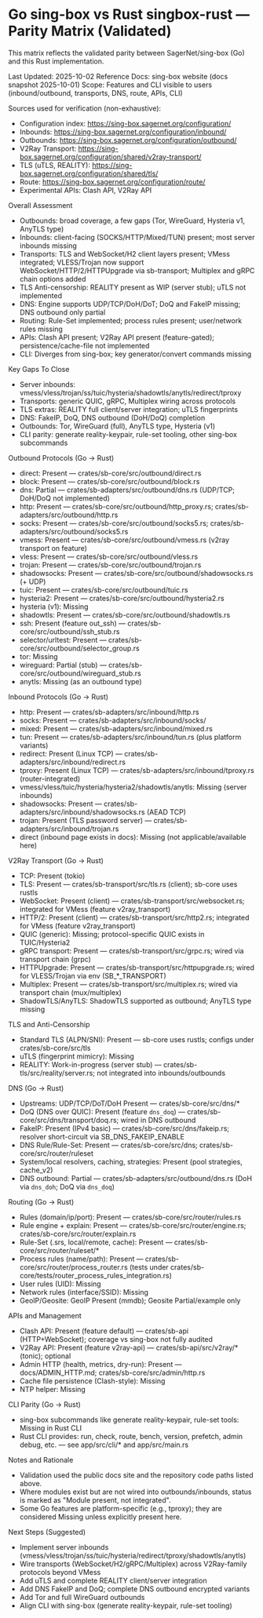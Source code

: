 # Go sing-box vs Rust singbox-rust — Parity Matrix (Validated)

This matrix reflects the validated parity between SagerNet/sing-box (Go) and this Rust implementation.

Last Updated: 2025-10-02
Reference Docs: sing-box website (docs snapshot 2025-10-01)
Scope: Features and CLI visible to users (inbound/outbound, transports, DNS, route, APIs, CLI)

Sources used for verification (non-exhaustive):
- Configuration index: https://sing-box.sagernet.org/configuration/
- Inbounds: https://sing-box.sagernet.org/configuration/inbound/
- Outbounds: https://sing-box.sagernet.org/configuration/outbound/
- V2Ray Transport: https://sing-box.sagernet.org/configuration/shared/v2ray-transport/
- TLS (uTLS, REALITY): https://sing-box.sagernet.org/configuration/shared/tls/
- Route: https://sing-box.sagernet.org/configuration/route/
- Experimental APIs: Clash API, V2Ray API

Overall Assessment
- Outbounds: broad coverage, a few gaps (Tor, WireGuard, Hysteria v1, AnyTLS type)
- Inbounds: client-facing (SOCKS/HTTP/Mixed/TUN) present; most server inbounds missing
- Transports: TLS and WebSocket/H2 client layers present; VMess integrated; VLESS/Trojan now support WebSocket/HTTP/2/HTTPUpgrade via sb-transport; Multiplex and gRPC chain options added
- TLS Anti-censorship: REALITY present as WIP (server stub); uTLS not implemented
- DNS: Engine supports UDP/TCP/DoH/DoT; DoQ and FakeIP missing; DNS outbound only partial
- Routing: Rule-Set implemented; process rules present; user/network rules missing
- APIs: Clash API present; V2Ray API present (feature-gated); persistence/cache-file not implemented
- CLI: Diverges from sing-box; key generator/convert commands missing

Key Gaps To Close
- Server inbounds: vmess/vless/trojan/ss/tuic/hysteria/shadowtls/anytls/redirect/tproxy
- Transports: generic QUIC, gRPC, Multiplex wiring across protocols
- TLS extras: REALITY full client/server integration; uTLS fingerprints
- DNS: FakeIP, DoQ, DNS outbound (DoH/DoQ) completion
- Outbounds: Tor, WireGuard (full), AnyTLS type, Hysteria (v1)
- CLI parity: generate reality-keypair, rule-set tooling, other sing-box subcommands

Outbound Protocols (Go → Rust)
- direct: Present — crates/sb-core/src/outbound/direct.rs
- block: Present — crates/sb-core/src/outbound/block.rs
- dns: Partial — crates/sb-adapters/src/outbound/dns.rs (UDP/TCP; DoH/DoQ not implemented)
- http: Present — crates/sb-core/src/outbound/http_proxy.rs; crates/sb-adapters/src/outbound/http.rs
- socks: Present — crates/sb-core/src/outbound/socks5.rs; crates/sb-adapters/src/outbound/socks5.rs
- vmess: Present — crates/sb-core/src/outbound/vmess.rs (v2ray transport on feature)
- vless: Present — crates/sb-core/src/outbound/vless.rs
- trojan: Present — crates/sb-core/src/outbound/trojan.rs
- shadowsocks: Present — crates/sb-core/src/outbound/shadowsocks.rs (+ UDP)
- tuic: Present — crates/sb-core/src/outbound/tuic.rs
- hysteria2: Present — crates/sb-core/src/outbound/hysteria2.rs
- hysteria (v1): Missing
- shadowtls: Present — crates/sb-core/src/outbound/shadowtls.rs
- ssh: Present (feature out_ssh) — crates/sb-core/src/outbound/ssh_stub.rs
- selector/urltest: Present — crates/sb-core/src/outbound/selector_group.rs
- tor: Missing
- wireguard: Partial (stub) — crates/sb-core/src/outbound/wireguard_stub.rs
- anytls: Missing (as an outbound type)

Inbound Protocols (Go → Rust)
- http: Present — crates/sb-adapters/src/inbound/http.rs
- socks: Present — crates/sb-adapters/src/inbound/socks/
- mixed: Present — crates/sb-adapters/src/inbound/mixed.rs
- tun: Present — crates/sb-adapters/src/inbound/tun.rs (plus platform variants)
- redirect: Present (Linux TCP) — crates/sb-adapters/src/inbound/redirect.rs
- tproxy: Present (Linux TCP) — crates/sb-adapters/src/inbound/tproxy.rs (router-integrated)
- vmess/vless/tuic/hysteria/hysteria2/shadowtls/anytls: Missing (server inbounds)
- shadowsocks: Present — crates/sb-adapters/src/inbound/shadowsocks.rs (AEAD TCP)
- trojan: Present (TLS password server) — crates/sb-adapters/src/inbound/trojan.rs
- direct (inbound page exists in docs): Missing (not applicable/available here)

V2Ray Transport (Go → Rust)
- TCP: Present (tokio)
- TLS: Present — crates/sb-transport/src/tls.rs (client); sb-core uses rustls
- WebSocket: Present (client) — crates/sb-transport/src/websocket.rs; integrated for VMess (feature v2ray_transport)
- HTTP/2: Present (client) — crates/sb-transport/src/http2.rs; integrated for VMess (feature v2ray_transport)
- QUIC (generic): Missing; protocol-specific QUIC exists in TUIC/Hysteria2
- gRPC transport: Present — crates/sb-transport/src/grpc.rs; wired via transport chain (grpc)
- HTTPUpgrade: Present — crates/sb-transport/src/httpupgrade.rs; wired for VLESS/Trojan via env (SB_*_TRANSPORT)
- Multiplex: Present — crates/sb-transport/src/multiplex.rs; wired via transport chain (mux/multiplex)
- ShadowTLS/AnyTLS: ShadowTLS supported as outbound; AnyTLS type missing

TLS and Anti-Censorship
- Standard TLS (ALPN/SNI): Present — sb-core uses rustls; configs under crates/sb-core/src/tls
- uTLS (fingerprint mimicry): Missing
- REALITY: Work-in-progress (server stub) — crates/sb-tls/src/reality/server.rs; not integrated into inbounds/outbounds

DNS (Go → Rust)
- Upstreams: UDP/TCP/DoT/DoH Present — crates/sb-core/src/dns/*
- DoQ (DNS over QUIC): Present (feature `dns_doq`) — crates/sb-core/src/dns/transport/doq.rs; wired in DNS outbound
- FakeIP: Present (IPv4 basic) — crates/sb-core/src/dns/fakeip.rs; resolver short-circuit via SB_DNS_FAKEIP_ENABLE
- DNS Rule/Rule-Set: Present — crates/sb-core/src/dns; crates/sb-core/src/router/ruleset
- System/local resolvers, caching, strategies: Present (pool strategies, cache_v2)
- DNS outbound: Partial — crates/sb-adapters/src/outbound/dns.rs (DoH via `dns_doh`; DoQ via `dns_doq`)

Routing (Go → Rust)
- Rules (domain/ip/port): Present — crates/sb-core/src/router/rules.rs
- Rule engine + explain: Present — crates/sb-core/src/router/engine.rs; crates/sb-core/src/router/explain.rs
- Rule-Set (.srs, local/remote, cache): Present — crates/sb-core/src/router/ruleset/*
- Process rules (name/path): Present — crates/sb-core/src/router/process_router.rs (tests under crates/sb-core/tests/router_process_rules_integration.rs)
- User rules (UID): Missing
- Network rules (interface/SSID): Missing
- GeoIP/Geosite: GeoIP Present (mmdb); Geosite Partial/example only

APIs and Management
- Clash API: Present (feature default) — crates/sb-api (HTTP+WebSocket); coverage vs sing-box not fully audited
- V2Ray API: Present (feature v2ray-api) — crates/sb-api/src/v2ray/* (tonic); optional
- Admin HTTP (health, metrics, dry-run): Present — docs/ADMIN_HTTP.md; crates/sb-core/src/admin/http.rs
- Cache file persistence (Clash-style): Missing
- NTP helper: Missing

CLI Parity (Go → Rust)
- sing-box subcommands like generate reality-keypair, rule-set tools: Missing in Rust CLI
- Rust CLI provides: run, check, route, bench, version, prefetch, admin debug, etc. — see app/src/cli/* and app/src/main.rs

Notes and Rationale
- Validation used the public docs site and the repository code paths listed above.
- Where modules exist but are not wired into outbounds/inbounds, status is marked as "Module present, not integrated".
- Some Go features are platform-specific (e.g., tproxy); they are considered Missing unless explicitly present here.

Next Steps (Suggested)
- Implement server inbounds (vmess/vless/trojan/ss/tuic/hysteria/redirect/tproxy/shadowtls/anytls)
- Wire transports (WebSocket/H2/gRPC/Multiplex) across V2Ray-family protocols beyond VMess
- Add uTLS and complete REALITY client/server integration
- Add DNS FakeIP and DoQ; complete DNS outbound encrypted variants
- Add Tor and full WireGuard outbounds
- Align CLI with sing-box (generate reality-keypair, rule-set tooling)
